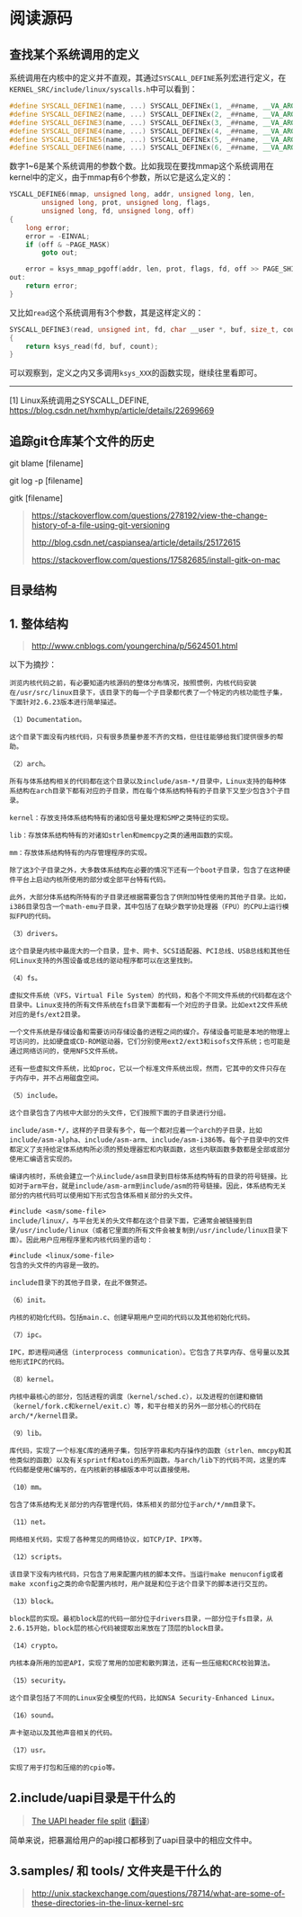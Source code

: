 # 阅读源码


## 查找某个系统调用的定义

系统调用在内核中的定义并不直观，其通过`SYSCALL_DEFINE`系列宏进行定义，在`KERNEL_SRC/include/linux/syscalls.h`中可以看到：
```cpp
#define SYSCALL_DEFINE1(name, ...) SYSCALL_DEFINEx(1, _##name, __VA_ARGS__)
#define SYSCALL_DEFINE2(name, ...) SYSCALL_DEFINEx(2, _##name, __VA_ARGS__)
#define SYSCALL_DEFINE3(name, ...) SYSCALL_DEFINEx(3, _##name, __VA_ARGS__)
#define SYSCALL_DEFINE4(name, ...) SYSCALL_DEFINEx(4, _##name, __VA_ARGS__)
#define SYSCALL_DEFINE5(name, ...) SYSCALL_DEFINEx(5, _##name, __VA_ARGS__)
#define SYSCALL_DEFINE6(name, ...) SYSCALL_DEFINEx(6, _##name, __VA_ARGS__)
```

数字1~6是某个系统调用的参数个数。比如我现在要找mmap这个系统调用在kernel中的定义，由于mmap有6个参数，所以它是这么定义的：
```cpp
YSCALL_DEFINE6(mmap, unsigned long, addr, unsigned long, len,
        unsigned long, prot, unsigned long, flags,
        unsigned long, fd, unsigned long, off)
{
    long error;
    error = -EINVAL;
    if (off & ~PAGE_MASK)
        goto out;

    error = ksys_mmap_pgoff(addr, len, prot, flags, fd, off >> PAGE_SHIFT);
out:
    return error;
}
```
又比如`read`这个系统调用有3个参数，其是这样定义的：
```cpp
SYSCALL_DEFINE3(read, unsigned int, fd, char __user *, buf, size_t, count)
{
    return ksys_read(fd, buf, count);
}
```

可以观察到，定义之内又多调用`ksys_XXX`的函数实现，继续往里看即可。

---
[1] Linux系统调用之SYSCALL_DEFINE, https://blog.csdn.net/hxmhyp/article/details/22699669


## 追踪git仓库某个文件的历史

git blame [filename]

git log -p [filename]

gitk [filename]

> https://stackoverflow.com/questions/278192/view-the-change-history-of-a-file-using-git-versioning
> 
> http://blog.csdn.net/caspiansea/article/details/25172615
>
> https://stackoverflow.com/questions/17582685/install-gitk-on-mac

## 目录结构

## 1. 整体结构
> http://www.cnblogs.com/youngerchina/p/5624501.html

以下为摘抄：

```
浏览内核代码之前，有必要知道内核源码的整体分布情况，按照惯例，内核代码安装在/usr/src/linux目录下，该目录下的每一个子目录都代表了一个特定的内核功能性子集，下面针对2.6.23版本进行简单描述。

（1）Documentation。

这个目录下面没有内核代码，只有很多质量参差不齐的文档，但往往能够给我们提供很多的帮助。

（2）arch。

所有与体系结构相关的代码都在这个目录以及include/asm-*/目录中，Linux支持的每种体系结构在arch目录下都有对应的子目录，而在每个体系结构特有的子目录下又至少包含3个子目录。

kernel：存放支持体系结构特有的诸如信号量处理和SMP之类特征的实现。

lib：存放体系结构特有的对诸如strlen和memcpy之类的通用函数的实现。

mm：存放体系结构特有的内存管理程序的实现。

除了这3个子目录之外，大多数体系结构在必要的情况下还有一个boot子目录，包含了在这种硬件平台上启动内核所使用的部分或全部平台特有代码。

此外，大部分体系结构所特有的子目录还根据需要包含了供附加特性使用的其他子目录。比如，i386目录包含一个math-emu子目录，其中包括了在缺少数学协处理器（FPU）的CPU上运行模拟FPU的代码。

（3）drivers。

这个目录是内核中最庞大的一个目录，显卡、网卡、SCSI适配器、PCI总线、USB总线和其他任何Linux支持的外围设备或总线的驱动程序都可以在这里找到。

（4）fs。

虚拟文件系统（VFS，Virtual File System）的代码，和各个不同文件系统的代码都在这个目录中。Linux支持的所有文件系统在fs目录下面都有一个对应的子目录。比如ext2文件系统对应的是fs/ext2目录。

一个文件系统是存储设备和需要访问存储设备的进程之间的媒介。存储设备可能是本地的物理上可访问的，比如硬盘或CD-ROM驱动器，它们分别使用ext2/ext3和isofs文件系统；也可能是通过网络访问的，使用NFS文件系统。

还有一些虚拟文件系统，比如proc，它以一个标准文件系统出现，然而，它其中的文件只存在于内存中，并不占用磁盘空间。

（5）include。

这个目录包含了内核中大部分的头文件，它们按照下面的子目录进行分组。

include/asm-*/，这样的子目录有多个，每一个都对应着一个arch的子目录，比如include/asm-alpha、include/asm-arm、include/asm-i386等。每个子目录中的文件都定义了支持给定体系结构所必须的预处理器宏和内联函数，这些内联函数多数都是全部或部分使用汇编语言实现的。

编译内核时，系统会建立一个从include/asm目录到目标体系结构特有的目录的符号链接。比如对于arm平台，就是include/asm-arm到include/asm的符号链接。因此，体系结构无关部分的内核代码可以使用如下形式包含体系相关部分的头文件。

#include <asm/some-file> 
include/linux/，与平台无关的头文件都在这个目录下面，它通常会被链接到目录/usr/include/linux（或者它里面的所有文件会被复制到/usr/include/linux目录下面）。因此用户应用程序里和内核代码里的语句：

#include <linux/some-file> 
包含的头文件的内容是一致的。

include目录下的其他子目录，在此不做赘述。

（6）init。

内核的初始化代码。包括main.c、创建早期用户空间的代码以及其他初始化代码。

（7）ipc。

IPC，即进程间通信（interprocess communication）。它包含了共享内存、信号量以及其他形式IPC的代码。

（8）kernel。

内核中最核心的部分，包括进程的调度（kernel/sched.c），以及进程的创建和撤销（kernel/fork.c和kernel/exit.c）等，和平台相关的另外一部分核心的代码在arch/*/kernel目录。

（9）lib。

库代码，实现了一个标准C库的通用子集，包括字符串和内存操作的函数（strlen、mmcpy和其他类似的函数）以及有关sprintf和atoi的系列函数。与arch/lib下的代码不同，这里的库代码都是使用C编写的，在内核新的移植版本中可以直接使用。

（10）mm。

包含了体系结构无关部分的内存管理代码，体系相关的部分位于arch/*/mm目录下。

（11）net。

网络相关代码，实现了各种常见的网络协议，如TCP/IP、IPX等。

（12）scripts。

该目录下没有内核代码，只包含了用来配置内核的脚本文件。当运行make menuconfig或者make xconfig之类的命令配置内核时，用户就是和位于这个目录下的脚本进行交互的。

（13）block。

block层的实现。最初block层的代码一部分位于drivers目录，一部分位于fs目录，从2.6.15开始，block层的核心代码被提取出来放在了顶层的block目录。

（14）crypto。

内核本身所用的加密API，实现了常用的加密和散列算法，还有一些压缩和CRC校验算法。

（15）security。

这个目录包括了不同的Linux安全模型的代码，比如NSA Security-Enhanced Linux。

（16）sound。

声卡驱动以及其他声音相关的代码。

（17）usr。

实现了用于打包和压缩的的cpio等。
```

## 2.include/uapi目录是干什么的

> [The UAPI header file split](https://lwn.net/Articles/507794/) ([翻译](http://blog.jcix.top/2017-02-24/the_uapi_header_file_split/))

简单来说，把暴漏给用户的api接口都移到了uapi目录中的相应文件中。

## 3.samples/ 和 tools/ 文件夹是干什么的

> http://unix.stackexchange.com/questions/78714/what-are-some-of-these-directories-in-the-linux-kernel-src

